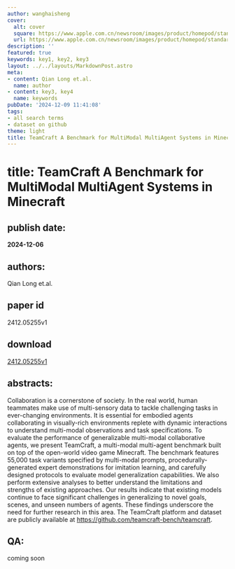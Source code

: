 ```yaml
---
author: wanghaisheng
cover:
  alt: cover
  square: https://www.apple.com.cn/newsroom/images/product/homepod/standard/Apple-HomePod-hero-230118_big.jpg.large_2x.jpg
  url: https://www.apple.com.cn/newsroom/images/product/homepod/standard/Apple-HomePod-hero-230118_big.jpg.large_2x.jpg
description: ''
featured: true
keywords: key1, key2, key3
layout: ../../layouts/MarkdownPost.astro
meta:
- content: Qian Long et.al.
  name: author
- content: key3, key4
  name: keywords
pubDate: '2024-12-09 11:41:08'
tags:
- all search terms
- dataset on github
theme: light
title: TeamCraft A Benchmark for MultiModal MultiAgent Systems in Minecraft
---
```


# title: TeamCraft A Benchmark for MultiModal MultiAgent Systems in Minecraft 
## publish date: 
**2024-12-06** 
## authors: 
  Qian Long et.al. 
## paper id
2412.05255v1
## download
[2412.05255v1](http://arxiv.org/abs/2412.05255v1)
## abstracts:
Collaboration is a cornerstone of society. In the real world, human teammates make use of multi-sensory data to tackle challenging tasks in ever-changing environments. It is essential for embodied agents collaborating in visually-rich environments replete with dynamic interactions to understand multi-modal observations and task specifications. To evaluate the performance of generalizable multi-modal collaborative agents, we present TeamCraft, a multi-modal multi-agent benchmark built on top of the open-world video game Minecraft. The benchmark features 55,000 task variants specified by multi-modal prompts, procedurally-generated expert demonstrations for imitation learning, and carefully designed protocols to evaluate model generalization capabilities. We also perform extensive analyses to better understand the limitations and strengths of existing approaches. Our results indicate that existing models continue to face significant challenges in generalizing to novel goals, scenes, and unseen numbers of agents. These findings underscore the need for further research in this area. The TeamCraft platform and dataset are publicly available at https://github.com/teamcraft-bench/teamcraft.
## QA:
coming soon
